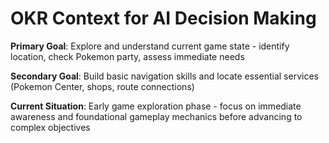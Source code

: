 # OKR Context for AI Decision Making

**Primary Goal**: Explore and understand current game state - identify location, check Pokemon party, assess immediate needs

**Secondary Goal**: Build basic navigation skills and locate essential services (Pokemon Center, shops, route connections)

**Current Situation**: Early game exploration phase - focus on immediate awareness and foundational gameplay mechanics before advancing to complex objectives